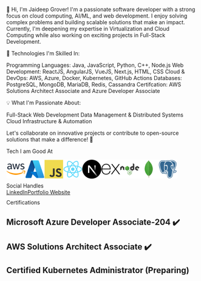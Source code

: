 👋 Hi, I'm Jaideep Grover!
I'm a passionate software developer with a strong focus on cloud computing, AI/ML, and web development. I enjoy solving complex problems and building scalable solutions that make an impact. Currently, I'm deepening my expertise in Virtualization and Cloud Computing while also working on exciting projects in Full-Stack Development.

🚀 Technologies I'm Skilled In:

Programming Languages: Java, JavaScript, Python, C++, Node.js
Web Development: ReactJS, AngularJS, VueJS, Next.js, HTML, CSS
Cloud & DevOps: AWS, Azure, Docker, Kubernetes, GitHub Actions
Databases: PostgreSQL, MongoDB, MariaDB, Redis, Cassandra
Certifcation: AWS Solutions Architect Associate and Azure Developer Associate

💡 What I'm Passionate About:

Full-Stack Web Development
Data Management & Distributed Systems
Cloud Infrastructure & Automation

Let's collaborate on innovative projects or contribute to open-source solutions that make a difference! 🤝


Tech I am Good At 

<div style="display: flex;">
<img src="https://github.com/devicons/devicon/blob/master/icons/amazonwebservices/amazonwebservices-original-wordmark.svg" style="display: inline-block" width=50 height=50>
<img src="https://github.com/devicons/devicon/blob/master/icons/azure/azure-original.svg" width=50 style="display: inline-block" height=50>
<img src="https://github.com/devicons/devicon/blob/master/icons/javascript/javascript-original.svg" width=50 style="display: inline-block" height=50>
<img src="https://github.com/devicons/devicon/blob/master/icons/react/react-original.svg" width=50 style="display: inline-block" height=50>
<img src="https://github.com/devicons/devicon/blob/master/icons/nextjs/nextjs-original.svg" width=50 style="display: inline-block" height=50>
<img src="https://github.com/devicons/devicon/blob/master/icons/express/express-original.svg" width=50 style="display: inline-block" height=50>
<img src="https://github.com/devicons/devicon/blob/master/icons/nodejs/nodejs-original-wordmark.svg" style="display: inline-block" width=50 height=50>
<img src="https://github.com/devicons/devicon/blob/master/icons/mongodb/mongodb-original.svg" width=50 style="display: inline-block" height=50>
<img src="https://github.com/devicons/devicon/blob/master/icons/postgresql/postgresql-plain.svg" width=50 style="display: inline-block" height=50>
</div>

<div style ="margin-top: 10px;"> </div>
Social Handles
<div style="display: flex">
  <a href="https://www.linkedin.com/in/jaideep-grover/">LinkedIn</a>
  <a href="https://jaideepgrover.blog">Portfolio Website</a>
</div>


<div style="margin-top: 10px">
Certifications
<div>
  <h2>Microsoft Azure Developer Associate-204 ✔️</h2>
  <h2>AWS Solutions Architect Associate ✔️</h2>
  <h2>Certified Kubernetes Administrator (Preparing)</h2>
</div>

</div>
